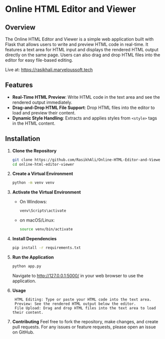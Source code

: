 # Online HTML Editor and Viewer

## Overview

The Online HTML Editor and Viewer is a simple web application built with Flask that allows users to write and preview HTML code in real-time. It features a text area for HTML input and displays the rendered HTML output directly on the same page. Users can also drag and drop HTML files into the editor for easy file-based editing.

Live at: https://rasikhali.marveloussoft.tech

## Features

- **Real-Time HTML Preview**: Write HTML code in the text area and see the rendered output immediately.
- **Drag-and-Drop HTML File Support**: Drop HTML files into the editor to load and preview their content.
- **Dynamic Style Handling**: Extracts and applies styles from `<style>` tags in the HTML content.

## Installation

1. **Clone the Repository**
   ```bash
   git clone https://github.com/RasikhAli/Online-HTML-Editor-and-Viewer.git
   cd online-html-editor-viewer
   ```
   
2. **Create a Virtual Environment**
   ```bash
   python -m venv venv
   ```
   
3. **Activate the Virtual Environment**
   - On Windows:
     ```bash
     venv\Scripts\activate
     ```
   - on macOS/Linux:
     ```bash
     source venv/bin/activate
     ```

4. **Install Dependencies**
   ```bash
   pip install -r requirements.txt
   ```

5. **Run the Application**
   ```bash
   python app.py
   ```
   Navigate to http://127.0.0.1:5000/ in your web browser to use the application.

6. **Usage**
   ```
    HTML Editing: Type or paste your HTML code into the text area.
    Preview: See the rendered HTML output below the editor.
    File Upload: Drag and drop HTML files into the text area to load their content.
   ```
6. **Contributing**
   Feel free to fork the repository, make changes, and create pull requests. For any issues or feature requests, please open an issue on GitHub.
